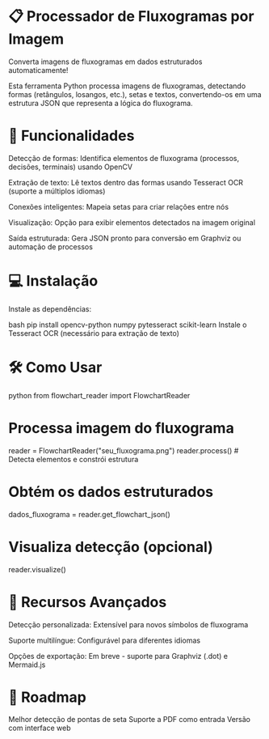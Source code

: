 # 📋 Processador de Fluxogramas por Imagem
Converta imagens de fluxogramas em dados estruturados automaticamente!

Esta ferramenta Python processa imagens de fluxogramas, detectando formas (retângulos, losangos, etc.), setas e textos, convertendo-os em uma estrutura JSON que representa a lógica do fluxograma.

# 🚀 Funcionalidades
Detecção de formas: Identifica elementos de fluxograma (processos, decisões, terminais) usando OpenCV

Extração de texto: Lê textos dentro das formas usando Tesseract OCR (suporte a múltiplos idiomas)

Conexões inteligentes: Mapeia setas para criar relações entre nós

Visualização: Opção para exibir elementos detectados na imagem original

Saída estruturada: Gera JSON pronto para conversão em Graphviz ou automação de processos

# 💻 Instalação
Instale as dependências:

bash
pip install opencv-python numpy pytesseract scikit-learn
Instale o Tesseract OCR (necessário para extração de texto)

# 🛠 Como Usar
python
from flowchart_reader import FlowchartReader

# Processa imagem do fluxograma
reader = FlowchartReader("seu_fluxograma.png")
reader.process()  # Detecta elementos e constrói estrutura

# Obtém os dados estruturados
dados_fluxograma = reader.get_flowchart_json()

# Visualiza detecção (opcional)
reader.visualize()

# 🌟 Recursos Avançados
Detecção personalizada: Extensível para novos símbolos de fluxograma

Suporte multilíngue: Configurável para diferentes idiomas

Opções de exportação: Em breve - suporte para Graphviz (.dot) e Mermaid.js

# 📌 Roadmap
Melhor detecção de pontas de seta
Suporte a PDF como entrada
Versão com interface web
